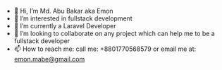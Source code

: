 - 👋 Hi, I’m Md. Abu Bakar aka Emon
- 👀 I’m interested in fullstack development
- 🌱 I’m currently a Laravel Developer
- 💞️ I’m looking to collaborate on any project which can help me to be a fullstack developer
- 📫 How to reach me: call me: +8801770568579 or email me at: emon.mabe@gmail.com

<!---
mabe-emon/mabe-emon is a ✨ special ✨ repository because its `README.md` (this file) appears on your GitHub profile.
You can click the Preview link to take a look at your changes.
--->
